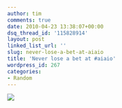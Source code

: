 ```yaml
---
author: tim
comments: true
date: 2010-04-23 13:38:07+00:00
dsq_thread_id: '115828914'
layout: post
linked_list_url: ''
slug: never-lose-a-bet-at-aiaio
title: 'Never lose a bet at #aiaio'
wordpress_id: 267
categories:
- Random
---
```


![](http://timbroder.com/wp-content/uploads/2010/04/wpid-2010-04-21-14.15.53.jpg)  
